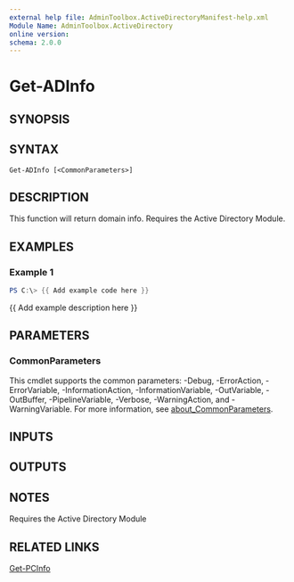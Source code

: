 ```yaml
---
external help file: AdminToolbox.ActiveDirectoryManifest-help.xml
Module Name: AdminToolbox.ActiveDirectory
online version:
schema: 2.0.0
---
```


# Get-ADInfo

## SYNOPSIS

## SYNTAX

```
Get-ADInfo [<CommonParameters>]
```

## DESCRIPTION
This function will return domain info.
Requires the Active Directory Module.

## EXAMPLES

### Example 1
```powershell
PS C:\> {{ Add example code here }}
```

{{ Add example description here }}

## PARAMETERS

### CommonParameters
This cmdlet supports the common parameters: -Debug, -ErrorAction, -ErrorVariable, -InformationAction, -InformationVariable, -OutVariable, -OutBuffer, -PipelineVariable, -Verbose, -WarningAction, and -WarningVariable. For more information, see [about_CommonParameters](http://go.microsoft.com/fwlink/?LinkID=113216).

## INPUTS

## OUTPUTS

## NOTES
Requires the Active Directory Module

## RELATED LINKS

[Get-PCInfo]()


